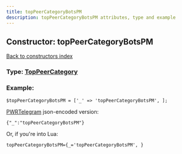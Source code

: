 ```yaml
---
title: topPeerCategoryBotsPM
description: topPeerCategoryBotsPM attributes, type and example
---
```

## Constructor: topPeerCategoryBotsPM  
[Back to constructors index](index.md)






### Type: [TopPeerCategory](../types/TopPeerCategory.md)


### Example:

```
$topPeerCategoryBotsPM = ['_' => 'topPeerCategoryBotsPM', ];
```  

[PWRTelegram](https://pwrtelegram.xyz) json-encoded version:

```
{"_":"topPeerCategoryBotsPM"}
```


Or, if you're into Lua:  


```
topPeerCategoryBotsPM={_='topPeerCategoryBotsPM', }

```



